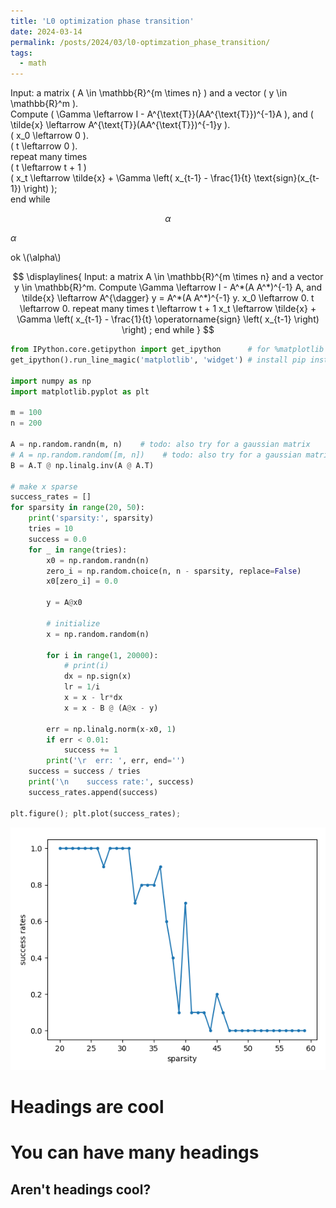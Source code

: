 ```yaml
---
title: 'L0 optimization phase transition'
date: 2024-03-14
permalink: /posts/2024/03/l0-optimzation_phase_transition/
tags:
  - math
---
```


Input: a matrix \( A \in \mathbb{R}^{m \times n} \) and a vector \( y \in \mathbb{R}^m \).  
Compute \( \Gamma \leftarrow I - A^{\text{T}}(AA^{\text{T}})^{-1}A \), and \( \tilde{x} \leftarrow A^{\text{T}}(AA^{\text{T}})^{-1}y \).  
\( x_0 \leftarrow 0 \).  
\( t \leftarrow 0 \).  
repeat many times  
\( t \leftarrow t + 1 \)  
\( x_t \leftarrow \tilde{x} + \Gamma \left( x_{t-1} - \frac{1}{t} \text{sign}(x_{t-1}) \right) \);  
end while  

$$\alpha$$

$\alpha$

ok \\(\alpha\\)

$$
\displaylines{
Input: a matrix A \in \mathbb{R}^{m \times n} and a vector y \in \mathbb{R}^m.   
Compute \Gamma \leftarrow I - A^*(A A^*)^{-1} A, and \tilde{x} \leftarrow A^{\dagger} y = A^*(A A^*)^{-1} y.  
x_0 \leftarrow 0.  
t \leftarrow 0.  
repeat many times  
t \leftarrow t + 1  
x_t \leftarrow \tilde{x} + \Gamma \left( x_{t-1} - \frac{1}{t} \operatorname{sign} \left( x_{t-1} \right) \right) ;  
end while
}
$$

```python
from IPython.core.getipython import get_ipython      # for %matplotlib
get_ipython().run_line_magic('matplotlib', 'widget') # install pip install ipympl 

import numpy as np
import matplotlib.pyplot as plt

m = 100
n = 200

A = np.random.randn(m, n)    # todo: also try for a gaussian matrix
# A = np.random.random([m, n])    # todo: also try for a gaussian matrix
B = A.T @ np.linalg.inv(A @ A.T)

# make x sparse
success_rates = []
for sparsity in range(20, 50):
    print('sparsity:', sparsity)
    tries = 10
    success = 0.0
    for _ in range(tries):
        x0 = np.random.randn(n)
        zero_i = np.random.choice(n, n - sparsity, replace=False)
        x0[zero_i] = 0.0

        y = A@x0

        # initialize
        x = np.random.random(n)

        for i in range(1, 20000):
            # print(i)
            dx = np.sign(x)
            lr = 1/i
            x = x - lr*dx
            x = x - B @ (A@x - y)

        err = np.linalg.norm(x-x0, 1)
        if err < 0.01:
            success += 1
        print('\r  err: ', err, end='')
    success = success / tries
    print('\n    success rate:', success)
    success_rates.append(success)

plt.figure(); plt.plot(success_rates);
```

![Alt text](/images/blogs/2024/03/l0-optimzation_phase_transition/transition.png)

Headings are cool
======

You can have many headings
======

Aren't headings cool?
------
